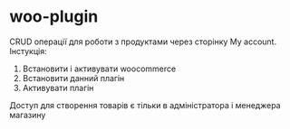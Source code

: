 # woo-plugin
CRUD операції для роботи з продуктами через сторінку My account. 
Інстукція: 
1. Встановити і активувати woocommerce
2. Встановити данний плагін
3. Активувати плагін

Доступ для створення товарів є тільки в адміністратора і менеджера магазину
